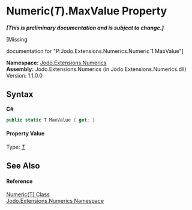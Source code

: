 # Numeric(*T*).MaxValue Property 
 _**\[This is preliminary documentation and is subject to change.\]**_

\[Missing <summary> documentation for "P:Jodo.Extensions.Numerics.Numeric`1.MaxValue"\]

**Namespace:**&nbsp;<a href="N_Jodo_Extensions_Numerics">Jodo.Extensions.Numerics</a><br />**Assembly:**&nbsp;Jodo.Extensions.Numerics (in Jodo.Extensions.Numerics.dll) Version: 1.1.0.0

## Syntax

**C#**<br />
``` C#
public static T MaxValue { get; }
```


#### Property Value
Type: <a href="T_Jodo_Extensions_Numerics_Numeric_1">*T*</a>

## See Also


#### Reference
<a href="T_Jodo_Extensions_Numerics_Numeric_1">Numeric(T) Class</a><br /><a href="N_Jodo_Extensions_Numerics">Jodo.Extensions.Numerics Namespace</a><br />